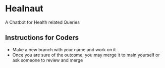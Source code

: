# Healnaut
A Chatbot for Health related Queries

## Instructions for Coders
* Make a new branch with your name and work on it
* Once you are sure of the outcome, you may merge it to main yourself or ask someone to review and merge
